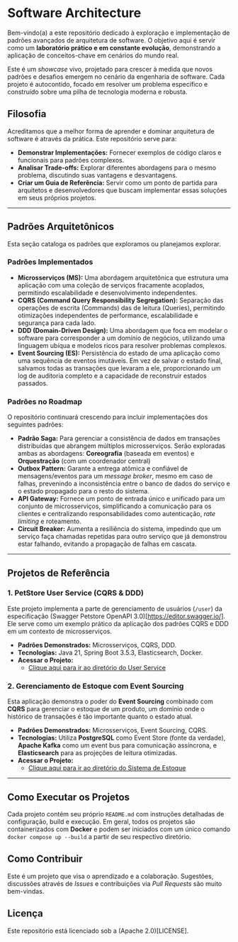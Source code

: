 # Software Architecture

Bem-vindo(a) a este repositório dedicado à exploração e implementação de padrões avançados de arquitetura de software. O objetivo aqui é servir como um **laboratório prático e em constante evolução**, demonstrando a aplicação de conceitos-chave em cenários do mundo real.

Este é um _showcase_ vivo, projetado para crescer à medida que novos padrões e desafios emergem no cenário da engenharia de software. Cada projeto é autocontido, focado em resolver um problema específico e construído sobre uma pilha de tecnologia moderna e robusta.

## Filosofia

Acreditamos que a melhor forma de aprender e dominar arquitetura de software é através da prática. Este repositório serve para:

* **Demonstrar Implementações:** Fornecer exemplos de código claros e funcionais para padrões complexos.
* **Analisar Trade-offs:** Explorar diferentes abordagens para o mesmo problema, discutindo suas vantagens e desvantagens.
* **Criar um Guia de Referência:** Servir como um ponto de partida para arquitetos e desenvolvedores que buscam implementar essas soluções em seus próprios projetos.

---

## Padrões Arquitetônicos

Esta seção cataloga os padrões que exploramos ou planejamos explorar.

### Padrões Implementados

* **Microsserviços (MS):** Uma abordagem arquitetônica que estrutura uma aplicação com uma coleção de serviços fracamente acoplados, permitindo escalabilidade e desenvolvimento independentes.
* **CQRS (Command Query Responsibility Segregation):** Separação das operações de escrita (Commands) das de leitura (Queries), permitindo otimizações independentes de performance, escalabilidade e segurança para cada lado.
* **DDD (Domain-Driven Design):** Uma abordagem que foca em modelar o software para corresponder a um domínio de negócios, utilizando uma linguagem ubíqua e modelos ricos para resolver problemas complexos.
* **Event Sourcing (ES):** Persistência do estado de uma aplicação como uma sequência de eventos imutáveis. Em vez de salvar o estado final, salvamos todas as transações que levaram a ele, proporcionando um log de auditoria completo e a capacidade de reconstruir estados passados.

### Padrões no Roadmap

O repositório continuará crescendo para incluir implementações dos seguintes padrões:

* **Padrão Saga:** Para gerenciar a consistência de dados em transações distribuídas que abrangem múltiplos microsserviços. Serão exploradas ambas as abordagens: **Coreografia** (baseada em eventos) e **Orquestração** (com um coordenador central) 
* **Outbox Pattern:** Garante a entrega atômica e confiável de mensagens/eventos para um _message broker_, mesmo em caso de falhas, prevenindo a inconsistência entre o banco de dados do serviço e o estado propagado para o resto do sistema. 
* **API Gateway:** Fornece um ponto de entrada único e unificado para um conjunto de microsserviços, simplificando a comunicação para os clientes e centralizando responsabilidades como autenticação, _rate limiting_ e roteamento. 
* **Circuit Breaker:** Aumenta a resiliência do sistema, impedindo que um serviço faça chamadas repetidas para outro serviço que já demonstrou estar falhando, evitando a propagação de falhas em cascata. 

---

## Projetos de Referência

### 1. PetStore User Service (CQRS & DDD)

Este projeto implementa a parte de gerenciamento de usuários (`/user`) da especificação (Swagger Petstore OpenAPI 3.0)[https://editor.swagger.io/]. Ele serve como um exemplo prático da aplicação dos padrões CQRS e DDD em um contexto de microsserviços.

* **Padrões Demonstrados:** Microsserviços, CQRS, DDD.
* **Tecnologias:** Java 21, Spring Boot 3.5.3, Elasticsearch, Docker.
* **Acessar o Projeto:** 
   * [Clique aqui para ir ao diretório do User Service](https://github.com/JulianeMaran32/petstore)


### 2. Gerenciamento de Estoque com Event Sourcing

Esta aplicação demonstra o poder do **Event Sourcing** combinado com **CQRS** para gerenciar o estoque de um produto, um domínio onde o histórico de transações é tão importante quanto o estado atual.

* **Padrões Demonstrados:** Microsserviços, Event Sourcing, CQRS.
* **Tecnologias:** Utiliza **PostgreSQL** como Event Store (fonte da verdade), **Apache Kafka** como um event bus para comunicação assíncrona, e **Elasticsearch** para as projeções de leitura otimizadas.
* **Acessar o Projeto:** 
   * [Clique aqui para ir ao diretório do Sistema de Estoque](https://github.com/JulianeMaran32/SoftwareArchitecture)

---

## Como Executar os Projetos

Cada projeto contém seu próprio `README.md` com instruções detalhadas de configuração, build e execução. Em geral, todos os projetos são containerizados com **Docker** e podem ser iniciados com um único comando `docker compose up --build` a partir de seu respectivo diretório.

## Como Contribuir

Este é um projeto que visa o aprendizado e a colaboração. Sugestões, discussões através de _Issues_ e contribuições via _Pull Requests_ são muito bem-vindas.

## Licença

Este repositório está licenciado sob a (Apache 2.0)[LICENSE].